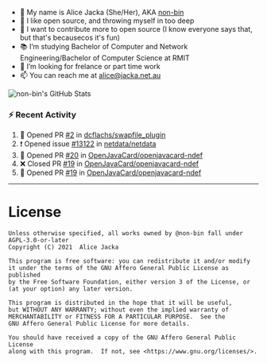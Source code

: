 - 👋 My name is Alice Jacka (She/Her), AKA [non-bin][website]
- 💞️ I like open source, and throwing myself in too deep
- 🌱 I want to contribute more to open source (I know everyone says that, but that's becausecos it's fun)
- 📚 I’m studying Bachelor of Computer and Network Engineering/Bachelor of Computer Science at RMIT
- 👀 I’m looking for frelance or part time work
- 📫 You can reach me at [alice@jacka.net.au][email]

<img alt="non-bin's GitHub Stats" src="https://github-readme-stats.vercel.app/api?username=non-bin&count_private=true&show_icons=true&theme=dark&hide_border=true" />

### :zap: Recent Activity

<!--START_SECTION:activity-->
1. 💪 Opened PR [#2](https://github.com/dcflachs/swapfile_plugin/pull/2) in [dcflachs/swapfile_plugin](https://github.com/dcflachs/swapfile_plugin)
2. ❗️ Opened issue [#13122](https://github.com/netdata/netdata/issues/13122) in [netdata/netdata](https://github.com/netdata/netdata)
3. 💪 Opened PR [#20](https://github.com/OpenJavaCard/openjavacard-ndef/pull/20) in [OpenJavaCard/openjavacard-ndef](https://github.com/OpenJavaCard/openjavacard-ndef)
4. ❌ Closed PR [#19](https://github.com/OpenJavaCard/openjavacard-ndef/pull/19) in [OpenJavaCard/openjavacard-ndef](https://github.com/OpenJavaCard/openjavacard-ndef)
5. 💪 Opened PR [#19](https://github.com/OpenJavaCard/openjavacard-ndef/pull/19) in [OpenJavaCard/openjavacard-ndef](https://github.com/OpenJavaCard/openjavacard-ndef)
<!--END_SECTION:activity-->

---

# License

    Unless otherwise specified, all works owned by @non-bin fall under AGPL-3.0-or-later
    Copyright (C) 2021  Alice Jacka

    This program is free software: you can redistribute it and/or modify
    it under the terms of the GNU Affero General Public License as published
    by the Free Software Foundation, either version 3 of the License, or
    (at your option) any later version.

    This program is distributed in the hope that it will be useful,
    but WITHOUT ANY WARRANTY; without even the implied warranty of
    MERCHANTABILITY or FITNESS FOR A PARTICULAR PURPOSE.  See the
    GNU Affero General Public License for more details.

    You should have received a copy of the GNU Affero General Public License
    along with this program.  If not, see <https://www.gnu.org/licenses/>.
    
[website]: https://hihello.me/p/71c781e8-9bce-4bbe-923f-bb847fcbbebd "HiHello Card"
[email]: mailto:alice@jacka.net.au "alice@jacka.net.au"

<!--
**jamesgeorge007/jamesgeorge007** is a ✨ _special_ ✨ repository because its `README.md` (this file) appears on your GitHub profile.

Here are some ideas to get you started:

- 🌱 I’m currently learning ...
- 👯 I’m looking to collaborate on ...
- 🤔 I’m looking for help with ...
- 💬 Ask me about ...
- 😄 Pronouns: ...
- ⚡ Fun fact: ...
-->
